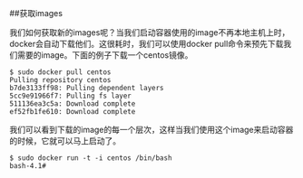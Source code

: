 ##获取images

我们如何获取新的images呢？当我们启动容器使用的image不再本地主机上时，docker会自动下载他们。这很耗时，我们可以使用docker pull命令来预先下载我们需要的image。下面的例子下载一个centos镜像。
```
$ sudo docker pull centos
Pulling repository centos
b7de3133ff98: Pulling dependent layers
5cc9e91966f7: Pulling fs layer
511136ea3c5a: Download complete
ef52fb1fe610: Download complete
```
我们可以看到下载的image的每一个层次，这样当我们使用这个image来启动容器的时候，它就可以马上启动了。
```
$ sudo docker run -t -i centos /bin/bash
bash-4.1#
```